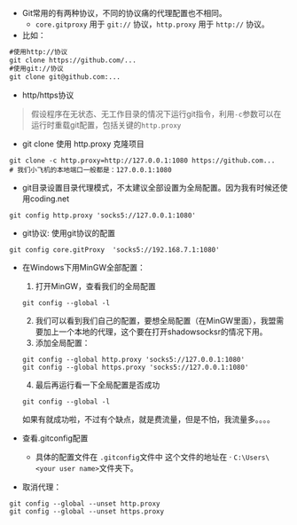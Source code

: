 - Git常用的有两种协议，不同的协议痛的代理配置也不相同。
  - `core.gitproxy` 用于 `git://` 协议，`http.proxy` 用于 `http://` 协议。
- 比如：

```txt
#使用http://协议
git clone https://github.com/...
#使用git://协议
git clone git@github.com:...
```

- http/https协议

> 假设程序在无状态、无工作目录的情况下运行git指令，利用`-c`参数可以在运行时重载git配置，包括关键的`http.proxy`

- git clone 使用 http.proxy 克隆项目

```
git clone -c http.proxy=http://127.0.0.1:1080 https://github.com...
# 我们小飞机的本地端口一般都是：127.0.0.1:1080 
```

- git目录设置目录代理模式，不太建议全部设置为全局配置。因为我有时候还使用coding.net

```
git config http.proxy 'socks5://127.0.0.1:1080'
```

- git协议:  使用git协议的配置

```
git config core.gitProxy  'socks5://192.168.7.1:1080'
```

- 在Windows下用MinGW全部配置：

  1. 打开MinGW，查看我们的全局配置

  ```
  git config --global -l
  ```

  2. 我们可以看到我们自己的配置，要想全局配置（在MinGW里面），我盟需要加上一个本地的代理，这个要在打开shadowsocksr的情况下用。
  3. 添加全局配置：

  ```
  git config --global http.proxy 'socks5://127.0.0.1:1080' 
  git config --global https.proxy 'socks5://127.0.0.1:1080'
  ```

  4. 最后再运行看一下全局配置是否成功

  ```
  git config --global -l
  ```

  如果有就成功啦，不过有个缺点，就是费流量，但是不怕，我流量多。。。。





- 查看.gitconfig配置
  - 具体的配置文件在 `.gitconfig`文件中 这个文件的地址在 · `C:\Users\<your user name>`文件夹下。

- 取消代理：

```
git config --global --unset http.proxy
git config --global --unset https.proxy
```

